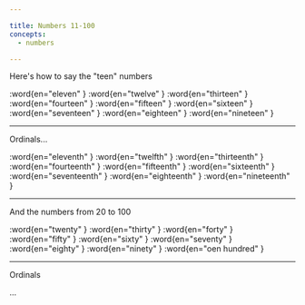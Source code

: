 ```yaml
---

title: Numbers 11-100
concepts:
  - numbers

---
```


Here's how to say the "teen" numbers

:word{en="eleven" }
:word{en="twelve" }
:word{en="thirteen" }
:word{en="fourteen" }
:word{en="fifteen" }
:word{en="sixteen" }
:word{en="seventeen" }
:word{en="eighteen" }
:word{en="nineteen" }

--------------------------------------------------

Ordinals...

:word{en="eleventh" }
:word{en="twelfth" }
:word{en="thirteenth" }
:word{en="fourteenth" }
:word{en="fifteenth" }
:word{en="sixteenth" }
:word{en="seventeenth" }
:word{en="eighteenth" }
:word{en="nineteenth" }

--------------------------------------------------

And the numbers from 20 to 100

:word{en="twenty" }
:word{en="thirty" }
:word{en="forty" }
:word{en="fifty" }
:word{en="sixty" }
:word{en="seventy" }
:word{en="eighty" }
:word{en="ninety" }
:word{en="oen hundred" }

--------------------------------------------------

Ordinals

...
